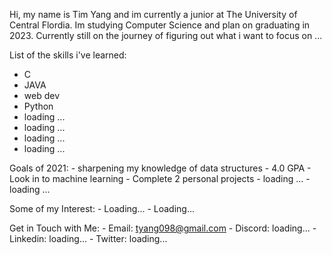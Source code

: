 
Hi, my name is Tim Yang and im currently a junior at The University of Central Flordia. Im studying Computer Science and plan on graduating in 2023. 
Currently still on the journey of figuring out what i want to focus on ...

List of the skills i've learned: 
  - C
  - JAVA
  - web dev
  - Python
  - loading ...
  - loading ...
  - loading ...
  - loading ...
  
  
  Goals of 2021:
    - sharpening my knowledge of data structures
    - 4.0 GPA
    - Look in to machine learning 
    - Complete 2 personal projects 
    - loading ...
    - loading ...
  
  
  Some of my Interest:
    - Loading...
    - Loading...
    
  
  Get in Touch with Me:
    - Email: tyang098@gmail.com
    - Discord:  loading...
    - Linkedin: loading...
    - Twitter: loading...
    
  
